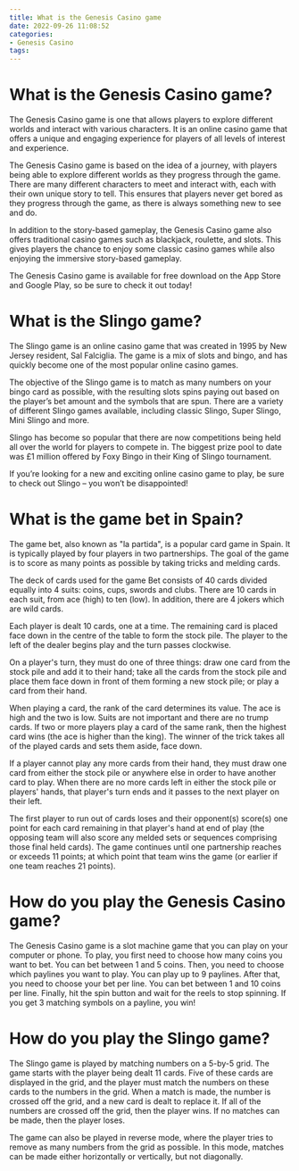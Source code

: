 ```yaml
---
title: What is the Genesis Casino game 
date: 2022-09-26 11:08:52
categories:
- Genesis Casino
tags:
---
```



#  What is the Genesis Casino game? 

The Genesis Casino game is one that allows players to explore different worlds and interact with various characters. It is an online casino game that offers a unique and engaging experience for players of all levels of interest and experience.

The Genesis Casino game is based on the idea of a journey, with players being able to explore different worlds as they progress through the game. There are many different characters to meet and interact with, each with their own unique story to tell. This ensures that players never get bored as they progress through the game, as there is always something new to see and do.

In addition to the story-based gameplay, the Genesis Casino game also offers traditional casino games such as blackjack, roulette, and slots. This gives players the chance to enjoy some classic casino games while also enjoying the immersive story-based gameplay.

The Genesis Casino game is available for free download on the App Store and Google Play, so be sure to check it out today!

#  What is the Slingo game? 

The Slingo game is an online casino game that was created in 1995 by New Jersey resident, Sal Falciglia. The game is a mix of slots and bingo, and has quickly become one of the most popular online casino games. 

The objective of the Slingo game is to match as many numbers on your bingo card as possible, with the resulting slots spins paying out based on the player’s bet amount and the symbols that are spun. There are a variety of different Slingo games available, including classic Slingo, Super Slingo, Mini Slingo and more. 

Slingo has become so popular that there are now competitions being held all over the world for players to compete in. The biggest prize pool to date was £1 million offered by Foxy Bingo in their King of Slingo tournament. 

If you’re looking for a new and exciting online casino game to play, be sure to check out Slingo – you won’t be disappointed!

#  What is the game bet in Spain? 

The game bet, also known as "la partida", is a popular card game in Spain. It is typically played by four players in two partnerships. The goal of the game is to score as many points as possible by taking tricks and melding cards.

The deck of cards used for the game Bet consists of 40 cards divided equally into 4 suits: coins, cups, swords and clubs. There are 10 cards in each suit, from ace (high) to ten (low). In addition, there are 4 jokers which are wild cards.

Each player is dealt 10 cards, one at a time. The remaining card is placed face down in the centre of the table to form the stock pile. The player to the left of the dealer begins play and the turn passes clockwise.

On a player's turn, they must do one of three things: draw one card from the stock pile and add it to their hand; take all the cards from the stock pile and place them face down in front of them forming a new stock pile; or play a card from their hand.

When playing a card, the rank of the card determines its value. The ace is high and the two is low. Suits are not important and there are no trump cards. If two or more players play a card of the same rank, then the highest card wins (the ace is higher than the king). The winner of the trick takes all of the played cards and sets them aside, face down.

If a player cannot play any more cards from their hand, they must draw one card from either the stock pile or anywhere else in order to have another card to play. When there are no more cards left in either the stock pile or players' hands, that player's turn ends and it passes to the next player on their left.

The first player to run out of cards loses and their opponent(s) score(s) one point for each card remaining in that player's hand at end of play (the opposing team will also score any melded sets or sequences comprising those final held cards). The game continues until one partnership reaches or exceeds 11 points; at which point that team wins the game (or earlier if one team reaches 21 points).

#  How do you play the Genesis Casino game? 

The Genesis Casino game is a slot machine game that you can play on your computer or phone. To play, you first need to choose how many coins you want to bet. You can bet between 1 and 5 coins. Then, you need to choose which paylines you want to play. You can play up to 9 paylines. After that, you need to choose your bet per line. You can bet between 1 and 10 coins per line. Finally, hit the spin button and wait for the reels to stop spinning. If you get 3 matching symbols on a payline, you win!

#  How do you play the Slingo game?

The Slingo game is played by matching numbers on a 5-by-5 grid. The game starts with the player being dealt 11 cards. Five of these cards are displayed in the grid, and the player must match the numbers on these cards to the numbers in the grid. When a match is made, the number is crossed off the grid, and a new card is dealt to replace it. If all of the numbers are crossed off the grid, then the player wins. If no matches can be made, then the player loses.

The game can also be played in reverse mode, where the player tries to remove as many numbers from the grid as possible. In this mode, matches can be made either horizontally or vertically, but not diagonally.